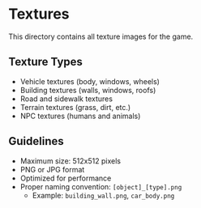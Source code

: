 # Textures

This directory contains all texture images for the game.

## Texture Types

- Vehicle textures (body, windows, wheels)
- Building textures (walls, windows, roofs)
- Road and sidewalk textures
- Terrain textures (grass, dirt, etc.)
- NPC textures (humans and animals)

## Guidelines

- Maximum size: 512x512 pixels
- PNG or JPG format
- Optimized for performance
- Proper naming convention: `[object]_[type].png`
  - Example: `building_wall.png`, `car_body.png` 